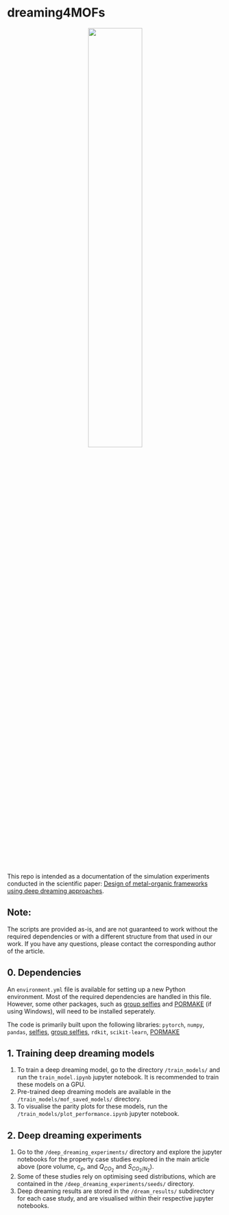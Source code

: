 # dreaming4MOFs

<p align="center">
  <img src="./figures/dreaming.PNG" style="width: 50%;" />
</p>

This repo is intended as a documentation of the simulation experiments conducted in the scientific paper: [Design of metal-organic frameworks using deep dreaming approaches](https://chemrxiv.org/engage/chemrxiv/article-details/6628ea2721291e5d1d93a83e). 


Note:
-----
The scripts are provided as-is, and are not guaranteed to work without the required dependencies or with a different structure from that used in our work. If you have any questions, please contact the corresponding author of the article.

## 0. Dependencies

An `environment.yml` file is available for setting up a new Python environment. Most of the required dependencies are handled in this file. However, some other packages, such as [group selfies](https://github.com/aspuru-guzik-group/group-selfies.git) and [PORMAKE](https://github.com/Sangwon91/PORMAKE.git) (if using Windows), will need to be installed seperately. 

The code is primarily built upon the following libraries: `pytorch`, `numpy`, `pandas`, [selfies](https://github.com/aspuru-guzik-group/selfies.git), [group selfies](https://github.com/aspuru-guzik-group/group-selfies.git), `rdkit`, `scikit-learn`, [PORMAKE](https://github.com/Sangwon91/PORMAKE.git)

## 1. Training deep dreaming models

1.	To train a deep dreaming model, go to the directory `/train_models/` and run the `train_model.ipynb` jupyter notebook. It is recommended to train these models on a GPU. 
2.	Pre-trained deep dreaming models are available in the `/train_models/mof_saved_models/` directory.
3.	To visualise the parity plots for these models, run the `/train_models/plot_performance.ipynb` jupyter notebook. 


## 2. Deep dreaming experiments

1. Go to the `/deep_dreaming_experiments/` directory and explore the jupyter notebooks for the property case studies explored in the main article above (pore volume, $c_p$, and $Q_{CO_2}$ and $S_{CO_2/N_2}$).
2. Some of these studies rely on optimising seed distributions, which are contained in the `/deep_dreaming_experiments/seeds/` directory.
3. Deep dreaming results are stored in the `/dream_results/` subdirectory for each case study, and are visualised within their respective jupyter notebooks. 